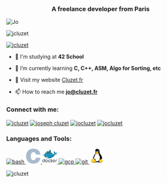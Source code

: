 <h3 align="center">A freelance developer from Paris</h3>

![Jo](https://user-images.githubusercontent.com/55356071/111153284-0c1eda00-8592-11eb-923b-d96ba1350918.gif)

<p align="left"> <img src="https://komarev.com/ghpvc/?username=jcluzet&label=Profile%20views&color=0e75b6&style=flat" alt="jcluzet" /> </p>

<p align="left"> <a href="https://twitter.com/jcluzet" target="blank"><img src="https://img.shields.io/twitter/follow/jcluzet?logo=twitter&style=for-the-badge" alt="jcluzet" /></a> </p>

- 🔭 I'm studying at **42 School**

- 🌱 I’m currently learning **C, C++, ASM, Algo for Sorting, etc**

- 📄 Visit my website [Cluzet.fr](Cluzet.fr)

- 📫 How to reach me **jo@cluzet.fr**

<h3 align="left">Connect with me:</h3>
<p align="left">
<a href="https://twitter.com/jcluzet" target="blank"><img align="center" src="https://cdn.jsdelivr.net/npm/simple-icons@3.0.1/icons/twitter.svg" alt="jcluzet" height="30" width="40" /></a>
<a href="https://linkedin.com/in/joseph cluzet" target="blank"><img align="center" src="https://cdn.jsdelivr.net/npm/simple-icons@3.0.1/icons/linkedin.svg" alt="joseph cluzet" height="30" width="40" /></a>
<a href="https://fb.com/jocluzet" target="blank"><img align="center" src="https://cdn.jsdelivr.net/npm/simple-icons@3.0.1/icons/facebook.svg" alt="jocluzet" height="30" width="40" /></a>
<a href="https://instagram.com/jocluzet" target="blank"><img align="center" src="https://cdn.jsdelivr.net/npm/simple-icons@3.0.1/icons/instagram.svg" alt="jocluzet" height="30" width="40" /></a>
</p>

<h3 align="left">Languages and Tools:</h3>
<p align="left"> <a href="https://www.gnu.org/software/bash/" target="_blank"> <img src="https://www.vectorlogo.zone/logos/gnu_bash/gnu_bash-icon.svg" alt="bash" width="40" height="40"/> </a> <a href="https://www.cprogramming.com/" target="_blank"> <img src="https://raw.githubusercontent.com/devicons/devicon/master/icons/c/c-original.svg" alt="c" width="40" height="40"/> </a> <a href="https://www.docker.com/" target="_blank"> <img src="https://raw.githubusercontent.com/devicons/devicon/master/icons/docker/docker-original-wordmark.svg" alt="docker" width="40" height="40"/> </a> <a href="https://cloud.google.com" target="_blank"> <img src="https://www.vectorlogo.zone/logos/google_cloud/google_cloud-icon.svg" alt="gcp" width="40" height="40"/> </a> <a href="https://git-scm.com/" target="_blank"> <img src="https://www.vectorlogo.zone/logos/git-scm/git-scm-icon.svg" alt="git" width="40" height="40"/> </a> <a href="https://www.linux.org/" target="_blank"> <img src="https://raw.githubusercontent.com/devicons/devicon/master/icons/linux/linux-original.svg" alt="linux" width="40" height="40"/> </a> </p>

<p><img align="center" src="https://github-readme-stats.vercel.app/api/top-langs?username=jcluzet&show_icons=true&locale=en&layout=compact" alt="jcluzet" /></p>
